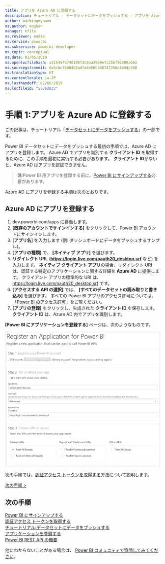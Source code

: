 ```yaml
---
title: アプリを Azure AD に登録する
description: チュートリアル - データセットにデータをプッシュする - アプリを Azure AD に登録する
author: markingmyname
ms.author: maghan
manager: kfile
ms.reviewer: madia
ms.service: powerbi
ms.subservice: powerbi-developer
ms.topic: conceptual
ms.date: 02/05/2019
ms.openlocfilehash: a3154a7b74d196f3c0aa2969e7c25bf56000a662
ms.sourcegitcommit: 0abcbc7898463adfa6e50b348747256c4b94e360
ms.translationtype: HT
ms.contentlocale: ja-JP
ms.lasthandoff: 02/06/2019
ms.locfileid: "55762032"
---
```

# <a name="step-1-register-an-app-with-azure-ad"></a>手順 1:アプリを Azure AD に登録する

この記事は、チュートリアル「[データセットにデータをプッシュする](walkthrough-push-data.md)」の一部です。

Power BI データセットにデータをプッシュする最初の手順では、Azure AD にアプリを登録します。 Azure AD でアプリを識別する **クライアント ID** を取得するために、この手順を最初に実行する必要があります。 **クライアント ID**がないと、Azure AD はアプリを認証できません。

> **注**:Power BI 用アプリを登録する前に、[Power BI にサインアップする](create-an-azure-active-directory-tenant.md)必要があります。

Azure AD にアプリを登録する手順は次のとおりです。

## <a name="register-an-app-in-azure-ad"></a>Azure AD にアプリを登録する

1. dev.powerbi.com/apps に移動します。
2. **[既存のアカウントでサインインする]** をクリックして、Power BI アカウントにサインインします。
3. **[アプリ名]** を入力します (例: ダッシュボードにデータをプッシュするサンプル)。
4. **[アプリの種類]** で、 **[ネイティブ アプリ]** を選びます。
5. **リダイレクト URL** (**https://login.live.com/oauth20_desktop.srf** など) を入力します。 **ネイティブ クライアント アプリ**の場合、リダイレクト URI は、認証する特定のアプリケーションに関する詳細を **Azure AD** に提供します。 クライアント アプリの標準的な URI は、 https://login.live.com/oauth20_desktop.srf です。
6. **[アクセスする API の選択]** では、 **[すべてのデータセットの読み取りと書き込み]** を選びます。 すべての Power BI アプリのアクセス許可については、「[Power BI のアクセス許可](power-bi-permissions.md)」をご覧ください。
7. **[アプリの登録]** をクリックし、生成された **クライアント ID** を保存します。 **クライアント ID** は、Azure AD 内でアプリを識別します。

**[Power BI にアプリケーションを登録する]** ページは、次のようなものです。

![アプリの登録](media/walkthrough-push-data-register-app-with-azure-ad/powerbi-developer-sample-register-app.png)

次の手順では、[認証アクセス トークンを取得する](walkthrough-push-data-get-token.md)方法について説明します。

[次の手順 >](walkthrough-push-data-get-token.md)

## <a name="next-steps"></a>次の手順

[Power BI にサインアップする](create-an-azure-active-directory-tenant.md)  
[認証アクセス トークンを取得する](walkthrough-push-data-get-token.md)  
[チュートリアル:データセットにデータをプッシュする](walkthrough-push-data.md)  
[アプリケーションを登録する](register-app.md)  
[Power BI REST API の概要](overview-of-power-bi-rest-api.md)  

他にわからないことがある場合は、 [Power BI コミュニティで質問してみてください](http://community.powerbi.com/)。